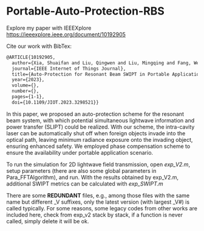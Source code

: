 # Portable-Auto-Protection-RBS
Explore my paper with IEEEXplore https://ieeexplore.ieee.org/document/10192905

Cite our work with BibTex:
```LaTex
@ARTICLE{10192905,
  author={Xia, Shuaifan and Liu, Qingwen and Liu, Mingqing and Fang, Wen and Xiong, Mingliang and Bai, Yunfeng and Li, Xiaozhe},
  journal={IEEE Internet of Things Journal}, 
  title={Auto-Protection for Resonant Beam SWIPT in Portable Applications}, 
  year={2023},
  volume={},
  number={},
  pages={1-1},
  doi={10.1109/JIOT.2023.3298521}}
```

In this paper, we proposed an auto-protection scheme for the resonant beam system, with which potential simultaneous lightwave information and power transfer (SLIPT) could be realized. With our scheme, the intra-cavity laser can be automatically shut off when foreign objects invade into the optical path, leaving minimum radiance exposure onto the invading object, ensuring enhanced safety. We employed phase compensation scheme to ensure the availability under portable application scenario. 

To run the simulation for 2D lightwave field transmission, open *exp_V2.m*, setup parameters (there are also some global parameters in Para_FFTAlgorithm), and run. 
With the results obtained by exp_V2.m, additional SWIPT metrics can be calculated with *exp_SWIPT.m*

There are some **REDUNDANT** files, e.g., among those files with the same name but different _V suffixes, only the latest version (with largest _V#) is called typically. For some reasons, some legacy codes from other works are included here, check from exp_v2 stack by stack, if a function is never called, simply delete it will be ok. 
